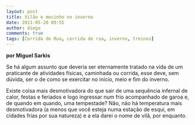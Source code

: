 ```yaml
---
layout: post
title: Vilão e mocinho no inverno
date: 2011-05-20 09:55
author: diego
comments: true
tags: [Corrida de Rua, corrida de rua, inverno, treinos]
---
```


**por Miguel Sarkis**

Se há algum assunto que deveria ser eternamente tratado na vida de um praticante de atividades físicas, caminhada ou corrida, esse deve, sem dúvida, ser o de como se exercitar no início, meio e fim do inverno.

Existe coisa mais desmotivadora do que sair de uma sequência infernal de calor, festas e feriados e logo ingressar num frio acompanhado de garoa e, de quando em quando, uma tempestade? Não, não há temperatura mais desmotivadora (a menos que você esteja numa estação de esqui, em cidades frias por sua natureza) e a ela darei o nome de vilã, por enquanto.
